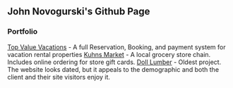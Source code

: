 ## John Novogurski's Github Page



### Portfolio

[Top Value Vacations](https://www.topvaluevacations.com) - A full Reservation, Booking, and payment system for vacation rental properties
[Kuhns Market](https://www.kuhnsmarket.com) - A local grocery store chain.  Includes online ordering for store gift cards.
[Doll Lumber](https://www.dolllumber.com) - Oldest project.  The website looks dated, but it appeals to the demographic and both the client and their site visitors enjoy it.